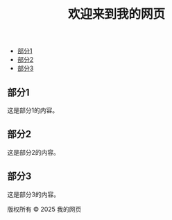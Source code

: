 <!DOCTYPE html>
<html lang="zh-CN">
<head>
    <meta charset="UTF-8">
    <meta name="viewport" content="width=device-width, initial-scale=1.0">
    <title>我的第一个HTML5网页</title>
</head>
<body>
    <header>
        <h1>欢迎来到我的网页</h1>
    </header>
    <nav>
        <ul>
            <li><a href="#section1">部分1</a></li>
            <li><a href="#section2">部分2</a></li>
            <li><a href="#section3">部分3</a></li>
        </ul>
    </nav>
    <main>
        <section id="section1">
            <h2>部分1</h2>
            <p>这是部分1的内容。</p>
        </section>
        <section id="section2">
            <h2>部分2</h2>
            <p>这是部分2的内容。</p>
        </section>
        <section id="section3">
            <h2>部分3</h2>
            <p>这是部分3的内容。</p>
        </section>
    </main>
    <footer>
        <p>版权所有 &copy; 2025 我的网页</p>
    </footer>
</body>
</html>
